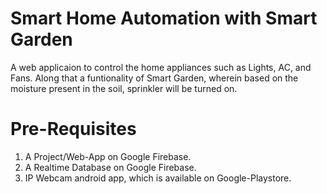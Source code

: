 # Smart Home Automation with Smart Garden
A web applicaion to control the home appliances such as Lights, AC, and Fans. Along that a funtionality of Smart Garden, wherein based on the moisture present in the soil, sprinkler will be turned on. 

# Pre-Requisites
1. A Project/Web-App on Google Firebase.
2. A Realtime Database on Google Firebase.
3. IP Webcam android app, which is available on Google-Playstore. 
